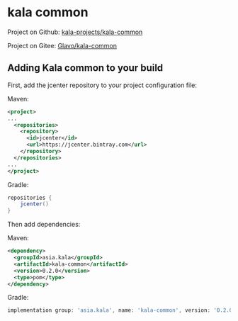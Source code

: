 # kala common
Project on Github: [kala-projects/kala-common](https://github.com/kala-projects/kala-common)

Project on Gitee: [Glavo/kala-common](https://gitee.com/glavo-gitee/kala-common)


## Adding Kala common to your build

First, add the jcenter repository to your project configuration file:

Maven:
```xml
<project>
...
  <repositories>
    <repository>
      <id>jcenter</id>
      <url>https://jcenter.bintray.com</url>
    </repository>
  </repositories>
...
</project>
```

Gradle:
```groovy
repositories {
    jcenter()
}
```

Then add dependencies:

Maven:
```xml
<dependency>
  <groupId>asia.kala</groupId>
  <artifactId>kala-common</artifactId>
  <version>0.2.0</version>
  <type>pom</type>
</dependency>
```

Gradle:
```groovy
implementation group: 'asia.kala', name: 'kala-common', version: '0.2.0'
```

